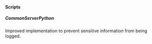 
#### Scripts

##### CommonServerPython

Improved implementation to prevent sensitive information from being logged.
